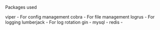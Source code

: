 Packages used

viper - For config management
cobra - For file management
logrus - For logging
lumberjack - For log rotation
gin -
mysql -
redis -